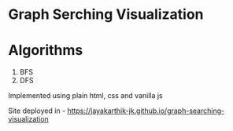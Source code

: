 # Graph Serching Visualization

# Algorithms

1. BFS
2. DFS

Implemented using plain html, css and vanilla js

Site deployed in - https://jayakarthik-jk.github.io/graph-searching-visualization
